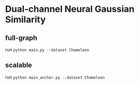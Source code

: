 # Dual-channel Neural Gaussian Similarity

## full-graph 
run `python main.py --dataset Chameleon`

## scalable
run `python main_anchor.py --dataset Chameleon`
